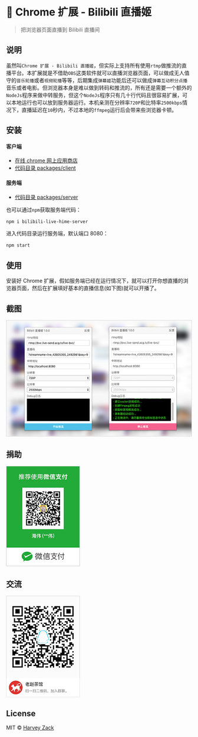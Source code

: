 # :strawberry: Chrome 扩展 - Bilibili 直播姬

> 把浏览器页面直播到 Bilibili 直播间

## 说明

虽然叫`Chrome 扩展 - Bilibili 直播姬`，但实际上支持所有使用`rtmp`做推流的直播平台。本扩展就是不借助`OBS`这类软件就可以直播浏览器页面，可以做成无人值守的`音乐轮播`或者`视频轮播`等等，后期集成`弹幕姬`功能后还可以做成`弹幕互动积分点播`音乐或者电影。但浏览器本身是难以做到转码和推流的，所有还是需要一个额外的`NodeJs`程序来做中转服务，但这个`NodeJs`程序只有几十行代码且很容易扩展，可以本地运行也可以放到服务器运行。本机亲测在分辨率`720P`和比特率`2500kbps`情况下，直播延迟在`10`秒内，不过本地的`ffmpeg`运行后会带来些浏览器卡顿。

## 安装

#### 客户端

-   [在线 chrome 网上应用商店](https://chrome.google.com/webstore/detail/nagmkdppcmenlcgelpgkjoknakghllml)
-   [代码目录 packages/client](./packages/client)

#### 服务端

-   [代码目录 packages/server](./packages/server)

也可以通过`npm`获取服务端代码：

```bash
npm i bilibili-live-hime-server
```

进入代码目录运行服务端，默认端口 8080：

```bash
npm start
```

## 使用

安装好 Chrome 扩展，假如服务端已经在运行情况下，就可以打开你想直播的浏览器页面，然后在扩展填好基本的直播信息(如下图)就可以开播了。

## 截图

<img src="./images/screenshot.png" width="640">

## 捐助

![捐助](./images/wechatpay.jpg)

## 交流

![QQ 群](./images/qqgroup.png)

## License

MIT © [Harvey Zack](https://sleepy.im/)
